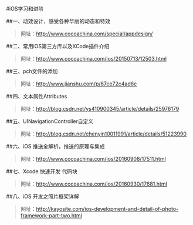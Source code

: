 #iOS学习和进阶


##一、动效设计，感受各种华丽的动态和特效

  > 网址：<http://www.cocoachina.com/special/appdesign/>
    
    
    
##二、常用iOS第三方库以及XCode插件介绍

    
   
   
  > 网址：<http://www.cocoachina.com/ios/20150713/12503.html>
  

  
##三、pch文件的添加

 
 > 网址：<http://www.jianshu.com/p/67ce72c4ad6c> 
 
  
     
##四、文本属性Attributes

 
 > 网址：<http://blog.csdn.net/ys410900345/article/details/25976179>
 
 
 
##五、UINavigationController自定义

 > 网址：<http://blog.csdn.net/chenyin10011991/article/details/51223990>
 
 
##六、iOS 推送全解析，推送的原理与集成

 > 网址：<http://www.cocoachina.com/ios/20160908/17511.html>

##七、Xcode 快速开发 代码块

 > 网址：<http://www.cocoachina.com/ios/20160930/17681.html>


##八、iOS 开发之照片框架详解
 
 > 网址：<http://kayosite.com/ios-development-and-detail-of-photo-framework-part-two.html>
